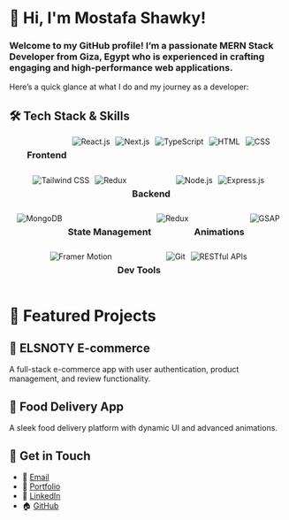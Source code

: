 # 👋 Hi, I'm Mostafa Shawky!
### Welcome to my GitHub profile! I’m a passionate MERN Stack Developer from Giza, Egypt who is experienced in crafting engaging and high-performance web applications.
Here’s a quick glance at what I do and my journey as a developer:

## 🛠️ Tech Stack & Skills

<div align="center" style="display: flex; flex-wrap: wrap; justify-content: center; gap: 10px;">

### Frontend
<img src="https://img.shields.io/badge/-React-61DAFB?logo=react&logoColor=white" alt="React.js" />
<img src="https://img.shields.io/badge/-Next.js-000000?logo=next.js&logoColor=white" alt="Next.js" />
<img src="https://img.shields.io/badge/-TypeScript-3178C6?logo=typescript&logoColor=white" alt="TypeScript" />
<img src="https://img.shields.io/badge/-HTML5-E34F26?logo=html5&logoColor=white" alt="HTML" />
<img src="https://img.shields.io/badge/-CSS3-1572B6?logo=css3&logoColor=white" alt="CSS" />
<img src="https://img.shields.io/badge/-Tailwind_CSS-38B2AC?logo=tailwind-css&logoColor=white" alt="Tailwind CSS" />
<img src="https://img.shields.io/badge/-Redux-764ABC?logo=redux&logoColor=white" alt="Redux" />

### Backend
<img src="https://img.shields.io/badge/-Node.js-339933?logo=node.js&logoColor=white" alt="Node.js" />
<img src="https://img.shields.io/badge/-Express-000000?logo=express&logoColor=white" alt="Express.js" />
<img src="https://img.shields.io/badge/-MongoDB-47A248?logo=mongodb&logoColor=white" alt="MongoDB" />

### State Management
<img src="https://img.shields.io/badge/-Redux-764ABC?logo=redux&logoColor=white" alt="Redux" />

### Animations
<img src="https://img.shields.io/badge/-GSAP-88CE02?logo=greensock&logoColor=white" alt="GSAP" />
<img src="https://img.shields.io/badge/-Framer_Motion-0055FF?logo=framer&logoColor=white" alt="Framer Motion" />

### Dev Tools
<img src="https://img.shields.io/badge/-Git-F05032?logo=git&logoColor=white" alt="Git" />
<img src="https://img.shields.io/badge/-RESTful_APIs-005571?logo=restful&logoColor=white" alt="RESTful APIs" />

</div>


# 💼 Featured Projects
## 🛒 ELSNOTY E-commerce
A full-stack e-commerce app with user authentication, product management, and review functionality.
## 🍕 Food Delivery App
A sleek food delivery platform with dynamic UI and advanced animations.

## 🔗 Get in Touch
- 📧 [Email](mailto:mostafashawky399@gmail.com)
- 💼 [Portfolio](https://personal-portfolio-lime-theta.vercel.app/)
- 🔗 [LinkedIn](https://www.linkedin.com/in/mostafashawkyfrontend/)
- 🏠 [GitHub](https://github.com/elsnoty)
